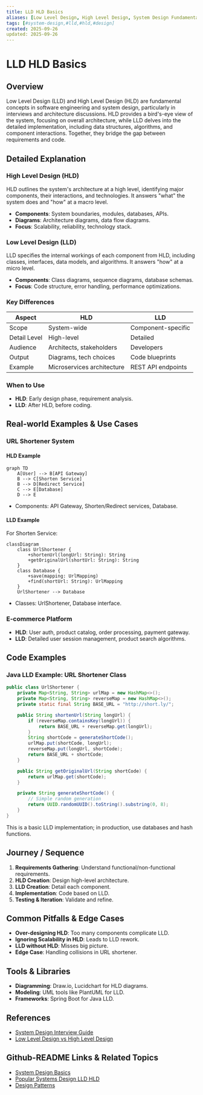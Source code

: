 ```yaml
---
title: LLD HLD Basics
aliases: [Low Level Design, High Level Design, System Design Fundamentals]
tags: [#system-design,#lld,#hld,#design]
created: 2025-09-26
updated: 2025-09-26
---
```


# LLD HLD Basics

## Overview

Low Level Design (LLD) and High Level Design (HLD) are fundamental concepts in software engineering and system design, particularly in interviews and architecture discussions. HLD provides a bird's-eye view of the system, focusing on overall architecture, while LLD delves into the detailed implementation, including data structures, algorithms, and component interactions. Together, they bridge the gap between requirements and code.

## Detailed Explanation

### High Level Design (HLD)

HLD outlines the system's architecture at a high level, identifying major components, their interactions, and technologies. It answers "what" the system does and "how" at a macro level.

- **Components**: System boundaries, modules, databases, APIs.
- **Diagrams**: Architecture diagrams, data flow diagrams.
- **Focus**: Scalability, reliability, technology stack.

### Low Level Design (LLD)

LLD specifies the internal workings of each component from HLD, including classes, interfaces, data models, and algorithms. It answers "how" at a micro level.

- **Components**: Class diagrams, sequence diagrams, database schemas.
- **Focus**: Code structure, error handling, performance optimizations.

### Key Differences

| Aspect | HLD | LLD |
|--------|-----|-----|
| Scope | System-wide | Component-specific |
| Detail Level | High-level | Detailed |
| Audience | Architects, stakeholders | Developers |
| Output | Diagrams, tech choices | Code blueprints |
| Example | Microservices architecture | REST API endpoints |

### When to Use

- **HLD**: Early design phase, requirement analysis.
- **LLD**: After HLD, before coding.

## Real-world Examples & Use Cases

### URL Shortener System

#### HLD Example

```mermaid
graph TD
    A[User] --> B[API Gateway]
    B --> C[Shorten Service]
    B --> D[Redirect Service]
    C --> E[Database]
    D --> E
```

- Components: API Gateway, Shorten/Redirect services, Database.

#### LLD Example

For Shorten Service:

```mermaid
classDiagram
    class UrlShortener {
        +shortenUrl(longUrl: String): String
        +getOriginalUrl(shortUrl: String): String
    }
    class Database {
        +save(mapping: UrlMapping)
        +find(shortUrl: String): UrlMapping
    }
    UrlShortener --> Database
```

- Classes: UrlShortener, Database interface.

### E-commerce Platform

- **HLD**: User auth, product catalog, order processing, payment gateway.
- **LLD**: Detailed user session management, product search algorithms.

## Code Examples

### Java LLD Example: URL Shortener Class

```java
public class UrlShortener {
    private Map<String, String> urlMap = new HashMap<>();
    private Map<String, String> reverseMap = new HashMap<>();
    private static final String BASE_URL = "http://short.ly/";

    public String shortenUrl(String longUrl) {
        if (reverseMap.containsKey(longUrl)) {
            return BASE_URL + reverseMap.get(longUrl);
        }
        String shortCode = generateShortCode();
        urlMap.put(shortCode, longUrl);
        reverseMap.put(longUrl, shortCode);
        return BASE_URL + shortCode;
    }

    public String getOriginalUrl(String shortCode) {
        return urlMap.get(shortCode);
    }

    private String generateShortCode() {
        // Simple random generation
        return UUID.randomUUID().toString().substring(0, 8);
    }
}
```

This is a basic LLD implementation; in production, use databases and hash functions.

## Journey / Sequence

1. **Requirements Gathering**: Understand functional/non-functional requirements.
2. **HLD Creation**: Design high-level architecture.
3. **LLD Creation**: Detail each component.
4. **Implementation**: Code based on LLD.
5. **Testing & Iteration**: Validate and refine.

## Common Pitfalls & Edge Cases

- **Over-designing HLD**: Too many components complicate LLD.
- **Ignoring Scalability in HLD**: Leads to LLD rework.
- **LLD without HLD**: Misses big picture.
- **Edge Case**: Handling collisions in URL shortener.

## Tools & Libraries

- **Diagramming**: Draw.io, Lucidchart for HLD diagrams.
- **Modeling**: UML tools like PlantUML for LLD.
- **Frameworks**: Spring Boot for Java LLD.

## References

- [System Design Interview Guide](https://github.com/donnemartin/system-design-primer)
- [Low Level Design vs High Level Design](https://www.geeksforgeeks.org/difference-between-high-level-design-and-low-level-design/)

## Github-README Links & Related Topics

- [System Design Basics](../system-design-basics/)
- [Popular Systems Design LLD HLD](../popular-systems-design-lld-hld/)
- [Design Patterns](../design-patterns/)
